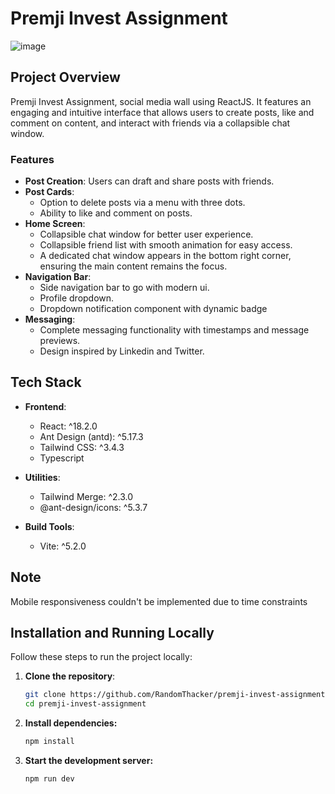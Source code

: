 # Premji Invest Assignment
![image](https://github.com/user-attachments/assets/5e634cd4-9cc5-40d2-babb-c23f8aefef2b)

## Project Overview

Premji Invest Assignment, social media wall using ReactJS. It features an engaging and intuitive interface that allows users to create posts, like and comment on content, and interact with friends via a collapsible chat window.

### Features

- **Post Creation**: Users can draft and share posts with friends.
- **Post Cards**:
  - Option to delete posts via a menu with three dots.
  - Ability to like and comment on posts.
- **Home Screen**:
  - Collapsible chat window for better user experience.
  - Collapsible friend list with smooth animation for easy access.
  - A dedicated chat window appears in the bottom right corner, ensuring the main content remains the focus.
- **Navigation Bar**:
  - Side navigation bar to go with modern ui.
  - Profile dropdown.
  - Dropdown notification component with dynamic badge
- **Messaging**:
  - Complete messaging functionality with timestamps and message previews.
  - Design inspired by Linkedin and Twitter.

## Tech Stack

- **Frontend**:

  - React: ^18.2.0
  - Ant Design (antd): ^5.17.3
  - Tailwind CSS: ^3.4.3
  - Typescript

- **Utilities**:

  - Tailwind Merge: ^2.3.0
  - @ant-design/icons: ^5.3.7

- **Build Tools**:

  - Vite: ^5.2.0

## Note
Mobile responsiveness couldn't be implemented due to time constraints

## Installation and Running Locally

Follow these steps to run the project locally:

1. **Clone the repository**:

   ```sh
   git clone https://github.com/RandomThacker/premji-invest-assignment.git
   cd premji-invest-assignment
   ```

2. **Install dependencies:**

   ```sh
   npm install
   ```

3. **Start the development server:**

   ```sh
   npm run dev
   ```
